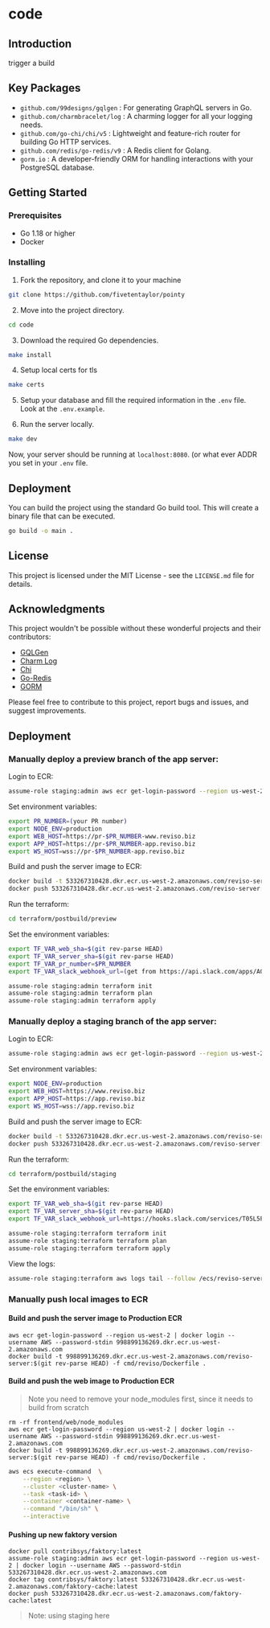 # code

## Introduction

trigger a build

## Key Packages

- `github.com/99designs/gqlgen` : For generating GraphQL servers in Go.
- `github.com/charmbracelet/log` : A charming logger for all your logging needs.
- `github.com/go-chi/chi/v5` : Lightweight and feature-rich router for building Go HTTP services.
- `github.com/redis/go-redis/v9` : A Redis client for Golang.
- `gorm.io` : A developer-friendly ORM for handling interactions with your PostgreSQL database.

## Getting Started

### Prerequisites

- Go 1.18 or higher
- Docker

### Installing

1. Fork the repository, and clone it to your machine

```sh
git clone https://github.com/fivetentaylor/pointy
```

2. Move into the project directory.

```sh
cd code
```

3. Download the required Go dependencies.

```sh
make install
```

4. Setup local certs for tls

```sh
make certs
```

5. Setup your database and fill the required information in the `.env` file. Look at the `.env.example`.

6. Run the server locally.

```sh
make dev
```

Now, your server should be running at `localhost:8080`. (or what ever ADDR you set in your `.env` file.

## Deployment

You can build the project using the standard Go build tool. This will create a binary file that can be executed.

```sh
go build -o main .
```

## License

This project is licensed under the MIT License - see the `LICENSE.md` file for details.

## Acknowledgments

This project wouldn't be possible without these wonderful projects and their contributors:

- [GQLGen](https://github.com/99designs/gqlgen)
- [Charm Log](https://github.com/charmbracelet/log)
- [Chi](https://github.com/go-chi/chi)
- [Go-Redis](https://github.com/redis/go-redis)
- [GORM](https://gorm.io)

Please feel free to contribute to this project, report bugs and issues, and suggest improvements.

## Deployment

### Manually deploy a preview branch of the app server:

Login to ECR:

```sh
assume-role staging:admin aws ecr get-login-password --region us-west-2 | docker login --username AWS --password-stdin 533267310428.dkr.ecr.us-west-2.amazonaws.com
```

Set environment variables:

```sh
export PR_NUMBER=(your PR number)
export NODE_ENV=production
export WEB_HOST=https://pr-$PR_NUMBER-www.reviso.biz
export APP_HOST=https://pr-$PR_NUMBER-app.reviso.biz
export WS_HOST=wss://pr-$PR_NUMBER-app.reviso.biz
```

Build and push the server image to ECR:

```sh
docker build -t 533267310428.dkr.ecr.us-west-2.amazonaws.com/reviso-server:$(git rev-parse HEAD) -f cmd/reviso/Dockerfile --build-arg NODE_ENV=$NODE_ENV --build-arg APP_HOST=$APP_HOST --build-arg WS_HOST=$WS_HOST --build-arg WEB_HOST=$WEB_HOST .
docker push 533267310428.dkr.ecr.us-west-2.amazonaws.com/reviso-server:$(git rev-parse HEAD)
```

Run the terraform:

```sh
cd terraform/postbuild/preview
```

Set the environment variables:

```sh
export TF_VAR_web_sha=$(git rev-parse HEAD)
export TF_VAR_server_sha=$(git rev-parse HEAD)
export TF_VAR_pr_number=$PR_NUMBER
export TF_VAR_slack_webhook_url=(get from https://api.slack.com/apps/A06KB3LHGAY/incoming-webhooks)

```

```sh
assume-role staging:admin terraform init
assume-role staging:admin terraform plan
assume-role staging:admin terraform apply
```

### Manually deploy a staging branch of the app server:

Login to ECR:

```sh
assume-role staging:admin aws ecr get-login-password --region us-west-2 | docker login --username AWS --password-stdin 533267310428.dkr.ecr.us-west-2.amazonaws.com
```

Set environment variables:

```sh
export NODE_ENV=production
export WEB_HOST=https://www.reviso.biz
export APP_HOST=https://app.reviso.biz
export WS_HOST=wss://app.reviso.biz
```

Build and push the server image to ECR:

```sh
docker build -t 533267310428.dkr.ecr.us-west-2.amazonaws.com/reviso-server:$(git rev-parse HEAD) -f cmd/reviso/Dockerfile --build-arg NODE_ENV=$NODE_ENV --build-arg APP_HOST=$APP_HOST --build-arg WS_HOST=$WS_HOST --build-arg WEB_HOST=$WEB_HOST .
docker push 533267310428.dkr.ecr.us-west-2.amazonaws.com/reviso-server:$(git rev-parse HEAD)
```

Run the terraform:

```sh
cd terraform/postbuild/staging
```

Set the environment variables:

```sh
export TF_VAR_web_sha=$(git rev-parse HEAD)
export TF_VAR_server_sha=$(git rev-parse HEAD)
export TF_VAR_slack_webhook_url=https://hooks.slack.com/services/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
```

```sh
assume-role staging:terraform terraform init
assume-role staging:terraform terraform plan
assume-role staging:terraform terraform apply
```

View the logs:

```sh
assume-role staging:terraform aws logs tail --follow /ecs/reviso-server/main
```

### Manually push local images to ECR

#### Build and push the server image to Production ECR

```
aws ecr get-login-password --region us-west-2 | docker login --username AWS --password-stdin 998899136269.dkr.ecr.us-west-2.amazonaws.com
docker build -t 998899136269.dkr.ecr.us-west-2.amazonaws.com/reviso-server:$(git rev-parse HEAD) -f cmd/reviso/Dockerfile .
```

#### Build and push the web image to Production ECR

> Note you need to remove your node_modules first, since it needs to build from scratch

```
rm -rf frontend/web/node_modules
aws ecr get-login-password --region us-west-2 | docker login --username AWS --password-stdin 998899136269.dkr.ecr.us-west-2.amazonaws.com
docker build -t 998899136269.dkr.ecr.us-west-2.amazonaws.com/reviso-server:$(git rev-parse HEAD) -f cmd/reviso/Dockerfile .
```

```sh
aws ecs execute-command  \
    --region <region> \
    --cluster <cluster-name> \
    --task <task-id> \
    --container <container-name> \
    --command "/bin/sh" \
    --interactive
```

#### Pushing up new faktory version

```
docker pull contribsys/faktory:latest
assume-role staging:admin aws ecr get-login-password --region us-west-2 | docker login --username AWS --password-stdin 533267310428.dkr.ecr.us-west-2.amazonaws.com
docker tag contribsys/faktory:latest 533267310428.dkr.ecr.us-west-2.amazonaws.com/faktory-cache:latest
docker push 533267310428.dkr.ecr.us-west-2.amazonaws.com/faktory-cache:latest
```

> Note: using staging here
